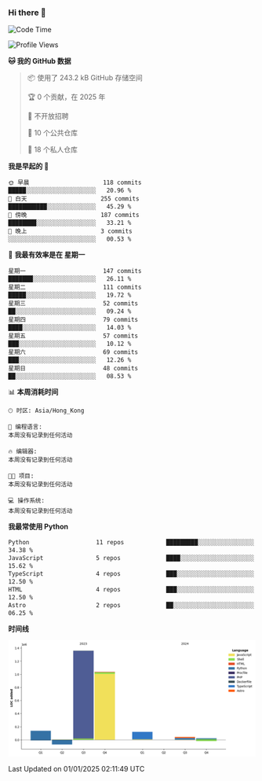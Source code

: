 ### Hi there 👋

<!--
**Mrzqd/Mrzqd** is a ✨ _special_ ✨ repository because its `README.md` (this file) appears on your GitHub profile.

Here are some ideas to get you started:

- 🔭 I’m currently working on ...
- 🌱 I’m currently learning ...
- 👯 I’m looking to collaborate on ...
- 🤔 I’m looking for help with ...
- 💬 Ask me about ...
- 📫 How to reach me: ...
- 😄 Pronouns: ...
- ⚡ Fun fact: ...
-->
<!--START_SECTION:waka-->
![Code Time](http://img.shields.io/badge/Code%20Time-260%20hrs%2011%20mins-blue)

![Profile Views](http://img.shields.io/badge/%E4%B8%AA%E4%BA%BA%E8%B5%84%E6%96%99%E8%A7%82%E7%9C%8B%E6%AC%A1%E6%95%B0-1-blue)

**🐱 我的 GitHub 数据** 

> 📦  使用了 243.2 kB GitHub 存储空间 
 > 
> 🏆 0 个贡献，在 2025 年
 > 
> 🚫 不开放招聘
 > 
> 📜 10 个公共仓库 
 > 
> 🔑 18 个私人仓库 
 > 
**我是早起的 🐤** 

```text
🌞 早晨                     118 commits         █████░░░░░░░░░░░░░░░░░░░░   20.96 % 
🌆 白天                     255 commits         ███████████░░░░░░░░░░░░░░   45.29 % 
🌃 傍晚                     187 commits         ████████░░░░░░░░░░░░░░░░░   33.21 % 
🌙 晚上                     3 commits           ░░░░░░░░░░░░░░░░░░░░░░░░░   00.53 % 
```
📅 **我最有效率是在 星期一** 

```text
星期一                      147 commits         ███████░░░░░░░░░░░░░░░░░░   26.11 % 
星期二                      111 commits         █████░░░░░░░░░░░░░░░░░░░░   19.72 % 
星期三                      52 commits          ██░░░░░░░░░░░░░░░░░░░░░░░   09.24 % 
星期四                      79 commits          ████░░░░░░░░░░░░░░░░░░░░░   14.03 % 
星期五                      57 commits          ███░░░░░░░░░░░░░░░░░░░░░░   10.12 % 
星期六                      69 commits          ███░░░░░░░░░░░░░░░░░░░░░░   12.26 % 
星期日                      48 commits          ██░░░░░░░░░░░░░░░░░░░░░░░   08.53 % 
```


📊 **本周消耗时间** 

```text
🕑︎ 时区: Asia/Hong_Kong

💬 编程语言: 
本周没有记录到任何活动

🔥 编辑器: 
本周没有记录到任何活动

🐱‍💻 项目: 
本周没有记录到任何活动

💻 操作系统: 
本周没有记录到任何活动
```

**我最常使用 Python** 

```text
Python                   11 repos            █████████░░░░░░░░░░░░░░░░   34.38 % 
JavaScript               5 repos             ████░░░░░░░░░░░░░░░░░░░░░   15.62 % 
TypeScript               4 repos             ███░░░░░░░░░░░░░░░░░░░░░░   12.50 % 
HTML                     4 repos             ███░░░░░░░░░░░░░░░░░░░░░░   12.50 % 
Astro                    2 repos             ██░░░░░░░░░░░░░░░░░░░░░░░   06.25 % 
```



**时间线**

![Lines of Code chart](https://raw.githubusercontent.com/Mrzqd/Mrzqd/main/assets/bar_graph.png)


 Last Updated on 01/01/2025 02:11:49 UTC
<!--END_SECTION:waka-->
